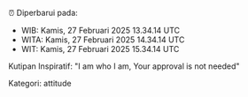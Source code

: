 ⏰ Diperbarui pada:
- WIB: Kamis, 27 Februari 2025 13.34.14 UTC
- WITA: Kamis, 27 Februari 2025 14.34.14 UTC
- WIT: Kamis, 27 Februari 2025 15.34.14 UTC

Kutipan Inspiratif:
"I am who I am, Your approval is not needed"


Kategori: attitude

